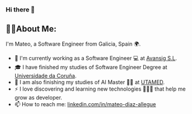 ### Hi there 👋

## 👨‍💻About Me:
I'm Mateo, a Software Engineer from Galicia, Spain 🌍.
* 🔭 I'm currently working as a Software Engineer 💻 at [Avansig S.L](www.avansig.com).
* 🎓 I have finished my studies of Software Engineer Degree at [Universidade da Coruña](www.udc.es).
* 🌱 I am also finishing my studies of AI Master 👨‍🎓 at [UTAMED](https://utamed.es/).
* ⚡ I love discovering and learning new technologies 📲🙇‍♂️ that help me grow as developer.
* 📫 How to reach me: [linkedin.com/in/mateo-diaz-allegue](https://www.linkedin.com/in/mateo-diaz-allegue?lipi=urn%3Ali%3Apage%3Ad_flagship3_profile_view_base_contact_details%3BlgNZoftTR9SThz4pYhDB4w%3D%3D)
